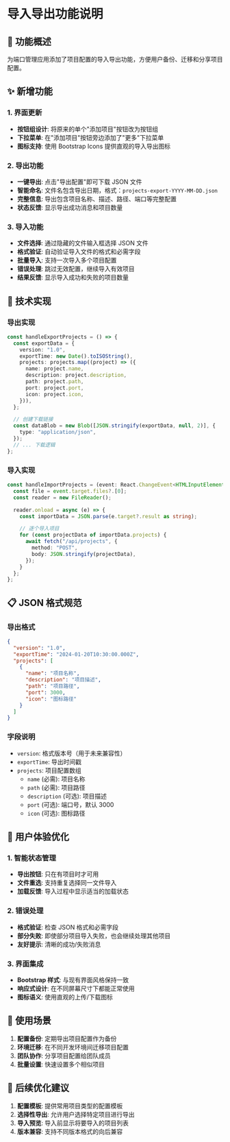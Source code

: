 # 导入导出功能说明

## 🎯 功能概述

为端口管理应用添加了项目配置的导入导出功能，方便用户备份、迁移和分享项目配置。

## ✨ 新增功能

### 1. 界面更新

- **按钮组设计**: 将原来的单个"添加项目"按钮改为按钮组
- **下拉菜单**: 在"添加项目"按钮旁边添加了"更多"下拉菜单
- **图标支持**: 使用 Bootstrap Icons 提供直观的导入导出图标

### 2. 导出功能

- **一键导出**: 点击"导出配置"即可下载 JSON 文件
- **智能命名**: 文件名包含导出日期，格式：`projects-export-YYYY-MM-DD.json`
- **完整信息**: 导出包含项目名称、描述、路径、端口等完整配置
- **状态反馈**: 显示导出成功消息和项目数量

### 3. 导入功能

- **文件选择**: 通过隐藏的文件输入框选择 JSON 文件
- **格式验证**: 自动验证导入文件的格式和必需字段
- **批量导入**: 支持一次导入多个项目配置
- **错误处理**: 跳过无效配置，继续导入有效项目
- **结果反馈**: 显示导入成功和失败的项目数量

## 🔧 技术实现

### 导出实现

```typescript
const handleExportProjects = () => {
  const exportData = {
    version: "1.0",
    exportTime: new Date().toISOString(),
    projects: projects.map((project) => ({
      name: project.name,
      description: project.description,
      path: project.path,
      port: project.port,
      icon: project.icon,
    })),
  };

  // 创建下载链接
  const dataBlob = new Blob([JSON.stringify(exportData, null, 2)], {
    type: "application/json",
  });
  // ... 下载逻辑
};
```

### 导入实现

```typescript
const handleImportProjects = (event: React.ChangeEvent<HTMLInputElement>) => {
  const file = event.target.files?.[0];
  const reader = new FileReader();

  reader.onload = async (e) => {
    const importData = JSON.parse(e.target?.result as string);

    // 逐个导入项目
    for (const projectData of importData.projects) {
      await fetch("/api/projects", {
        method: "POST",
        body: JSON.stringify(projectData),
      });
    }
  };
};
```

## 📋 JSON 格式规范

### 导出格式

```json
{
  "version": "1.0",
  "exportTime": "2024-01-20T10:30:00.000Z",
  "projects": [
    {
      "name": "项目名称",
      "description": "项目描述",
      "path": "项目路径",
      "port": 3000,
      "icon": "图标路径"
    }
  ]
}
```

### 字段说明

- `version`: 格式版本号（用于未来兼容性）
- `exportTime`: 导出时间戳
- `projects`: 项目配置数组
  - `name` (必需): 项目名称
  - `path` (必需): 项目路径
  - `description` (可选): 项目描述
  - `port` (可选): 端口号，默认 3000
  - `icon` (可选): 图标路径

## 🎨 用户体验优化

### 1. 智能状态管理

- **导出按钮**: 只在有项目时才可用
- **文件重选**: 支持重复选择同一文件导入
- **加载反馈**: 导入过程中显示适当的加载状态

### 2. 错误处理

- **格式验证**: 检查 JSON 格式和必需字段
- **部分失败**: 即使部分项目导入失败，也会继续处理其他项目
- **友好提示**: 清晰的成功/失败消息

### 3. 界面集成

- **Bootstrap 样式**: 与现有界面风格保持一致
- **响应式设计**: 在不同屏幕尺寸下都能正常使用
- **图标语义**: 使用直观的上传/下载图标

## 🚀 使用场景

1. **配置备份**: 定期导出项目配置作为备份
2. **环境迁移**: 在不同开发环境间迁移项目配置
3. **团队协作**: 分享项目配置给团队成员
4. **批量设置**: 快速设置多个相似项目

## 📝 后续优化建议

1. **配置模板**: 提供常用项目类型的配置模板
2. **选择性导出**: 允许用户选择特定项目进行导出
3. **导入预览**: 导入前显示将要导入的项目列表
4. **版本兼容**: 支持不同版本格式的向后兼容
